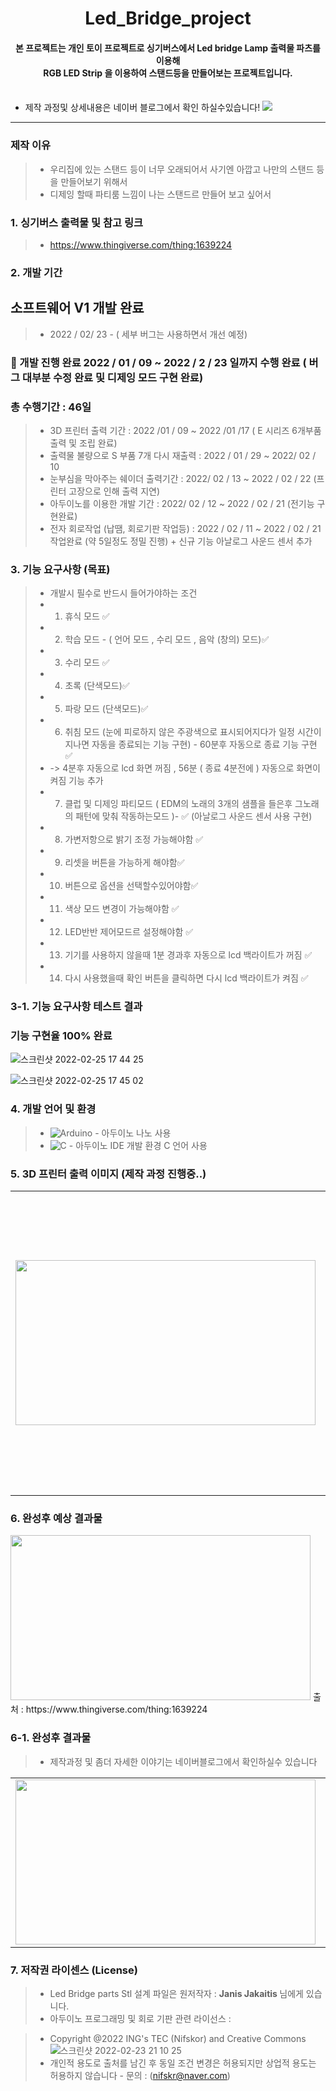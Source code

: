 # <div align=center> Led_Bridge_project </div>
#### <div align=center> 본 프로젝트는 개인 토이 프로젝트로 싱기버스에서 Led bridge Lamp 출력물 파츠를 이용해 <br>RGB LED Strip 을 이용하여 스탠드등을 만들어보는 프로젝트입니다. </div></br>                                              

* 제작 과정및 상세내용은 네이버 블로그에서 확인 하실수있습니다!
 <a href="https://blog.naver.com/nifskr/222656021598"> <img src="https://user-images.githubusercontent.com/92977647/151411167-b7a060a3-2830-4e4a-abaa-7b8e7bdc2a64.png" ></a>
***
### 제작 이유 
> * 우리집에 있는 스탠드 등이 너무 오래되어서  사기엔 아깝고 나만의 스탠드 등을 만들어보기 위해서 
> * 디제잉 할때 파티룸 느낌이 나는 스탠드르 만들어 보고 싶어서 

### 1. 싱기버스 출력물 및 참고 링크 
> *  https://www.thingiverse.com/thing:1639224

### 2. 개발 기간 

## 소프트웨어 V1 개발 완료 
>* 2022 / 02/ 23 - ( 세부 버그는 사용하면서 개선 예정)
### :dizzy: 개발 진행 완료 2022 / 01 / 09 ~ 2022 / 2 / 23 일까지 수행 완료 ( 버그 대부분 수정 완료 및 디제잉 모드 구현 완료)
### 총 수행기간 : 46일 
> * 3D 프린터 출력 기간 : 2022 /01 / 09 ~ 2022 /01 /17 ( E 시리즈 6개부품 출력 및 조립 완료)
> * 출력물 불량으로 S 부품 7개 다시 재출력 : 2022 / 01 / 29 ~ 2022/ 02 / 10
> * 눈부심을 막아주는 쉐이더 출력기간 : 2022/ 02 / 13 ~ 2022 / 02 / 22 (프린터 고장으로 인해 출력 지연)
> * 아두이노를 이용한 개발 기간 : 2022/ 02 / 12 ~ 2022 / 02 / 21 (전기능 구현완료)
> * 전자 회로작업 (납땜, 회로기판 작업등) : 2022 / 02 / 11 ~ 2022 / 02 / 21  작업완료 (약 5일정도 정밀 진행) + 신규 기능 아날로그 사운드 센서 추가

### 3. 기능 요구사항 (목표)
> * 개발시 필수로 반드시 들어가야하는 조건 
> * 1. 휴식 모드 ✅
> * 2. 학습 모드 - ( 언어 모드 , 수리 모드 , 음악 (창의) 모드)✅
> * 3. 수리 모드 ✅
> * 4. 초록 (단색모드)✅
> * 5. 파랑 모드 (단색모드)✅
> * 6. 취침 모드 (눈에 피로하지 않은 주광색으로 표시되어지다가 일정 시간이 지나면 자동을 종료되는 기능 구현) - 60분후 자동으로 종료 기능 구현 ✅
> * -> 4분후 자동으로 lcd 화면 꺼짐 , 56분 ( 종료 4분전에 ) 자동으로 화면이 켜짐 기능 추가 
> * 7. 클럽 및 디제잉 파티모드 ( EDM의 노래의 3개의 샘플을 들은후 그노래의 패턴에 맞춰 작동하는모드 )- ✅ (아날로그 사운드 센서 사용 구현)
> * 8. 가변저항으로 밝기 조정 가능해야함 ✅
> * 9. 리셋을 버튼을 가능하게 해야함✅
> * 10. 버튼으로 옵션을 선택할수있어야함✅
> * 11. 색상 모드 변경이 가능해야함 ✅
> * 12. LED반반 제어모드르 설정해야함 ✅
> * 13. 기기를 사용하지 않을때 1분 경과후 자동으로 lcd 백라이트가 꺼짐 ✅
> * 14. 다시 사용했을때 확인 버튼을 클릭하면 다시 lcd 백라이트가 켜짐 ✅

### 3-1. 기능 요구사항 테스트 결과 
### 기능 구현율 100% 완료 
![스크린샷 2022-02-25 17 44 25](https://user-images.githubusercontent.com/92977647/155683797-0e31044b-ae6e-47e6-8ad0-aa758f999d8d.png)

![스크린샷 2022-02-25 17 45 02](https://user-images.githubusercontent.com/92977647/155683891-5e6424ae-cc5b-4943-ac6f-5bdc5c302c57.png)

### 4. 개발 언어 및 환경 
> * ![Arduino](https://img.shields.io/badge/-Arduino-00979D?style=for-the-badge&logo=Arduino&logoColor=white) - 아두이노 나노 사용 
> * ![C](https://img.shields.io/badge/c-%2300599C.svg?style=for-the-badge&logo=c&logoColor=white) - 아두이노 IDE 개발 환경 C 언어 사용 

### 5. 3D 프린터 출력 이미지 (제작 과정 진행중..) 
<table>
  <tr>
<td> <img alt="" src = "https://user-images.githubusercontent.com/92977647/151405882-868e048f-3da1-43c8-b910-628e1545a484.gif" width="480" height="264/"/></td>

<td> <img alt="" src="https://user-images.githubusercontent.com/92977647/151407074-f02b3c15-74e0-4a43-86bf-eca1ac3caa72.png" width="480"></td>
   </table>

### 6. 완성후 예상 결과물 
<img src = "https://user-images.githubusercontent.com/92977647/151407579-443d4673-a5aa-4c58-9bc1-738e3418344e.png" width="480" height="264"/>
출처 : https://www.thingiverse.com/thing:1639224

### 6-1. 완성후 결과물 
> * 제작과정 및 좀더 자세한 이야기는 네이버블로그에서 확인하실수 있습니다 
<table>
  <tr>
<td> <img alt="" src = "https://user-images.githubusercontent.com/92977647/155687701-97f2cec2-3657-4ea9-8fb6-6f208c5ed3ad.gif" width="480" height="264/"/></td>
   <td> <img alt="" src = "https://user-images.githubusercontent.com/92977647/155687741-4364abba-8756-4bab-9045-87abcbefecc3.gif" width="480" height="264/"/></td>
    </table>
    
### 7. 저작권 라이센스 (License)
> * Led Bridge parts Stl 설계 파일은 원저작자 : <b>Janis Jakaitis </b>님에게 있습니다.
> * 아두이노 프로그래밍 및 회로 기판 관련 라이선스 :

> * Copyright @2022 ING's TEC (Nifskor) and Creative Commons ![스크린샷 2022-02-23 21 10 25](https://user-images.githubusercontent.com/92977647/155316914-dff67ba7-9236-44d7-8d93-66aae4ec8d77.png)
> * 개인적 용도로 출처를 남긴 후 동일 조건 변경은 허용되지만  상업적 용도는 허용하지 않습니다 - 문의 : (nifskr@naver.com)
